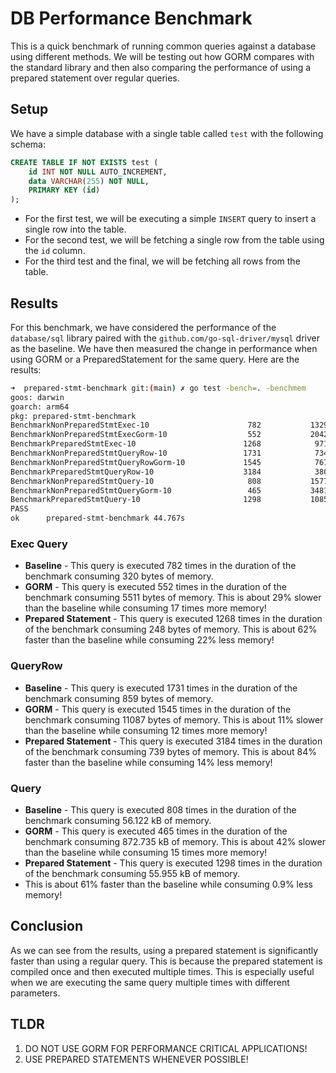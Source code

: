 # DB Performance Benchmark

This is a quick benchmark of running common queries against a database using different methods. We will be testing out
how GORM compares with the standard library and then also comparing the performance of using a prepared statement over 
regular queries.

## Setup

We have a simple database with a single table called `test` with the following schema:

```sql
CREATE TABLE IF NOT EXISTS test (
    id INT NOT NULL AUTO_INCREMENT,
    data VARCHAR(255) NOT NULL,
    PRIMARY KEY (id)
);
```

* For the first test, we will be executing a simple `INSERT` query to insert a single row into the table. 
* For the second test, we will be fetching a single row from the table using the `id` column.
* For the third test and the final, we will be fetching all rows from the table.

## Results

For this benchmark, we have considered the performance of the `database/sql` library paired with the `github.com/go-sql-driver/mysql` driver
as the baseline. We have then measured the change in performance when using GORM or a PreparedStatement for the same query. Here are the results:

```bash
➜  prepared-stmt-benchmark git:(main) ✗ go test -bench=. -benchmem
goos: darwin
goarch: arm64
pkg: prepared-stmt-benchmark
BenchmarkNonPreparedStmtExec-10                      782           1329609 ns/op             320 B/op         13 allocs/op
BenchmarkNonPreparedStmtExecGorm-10                  552           2042676 ns/op            5511 B/op        107 allocs/op
BenchmarkPreparedStmtExec-10                        1268            971607 ns/op             248 B/op         11 allocs/op
BenchmarkNonPreparedStmtQueryRow-10                 1731            734764 ns/op             859 B/op         27 allocs/op
BenchmarkNonPreparedStmtQueryRowGorm-10             1545            767889 ns/op           11087 B/op        203 allocs/op
BenchmarkPreparedStmtQueryRow-10                    3184            380564 ns/op             739 B/op         25 allocs/op
BenchmarkNonPreparedStmtQuery-10                     808           1577949 ns/op           56122 B/op       1959 allocs/op
BenchmarkNonPreparedStmtQueryGorm-10                 465           3481287 ns/op          872735 B/op      14686 allocs/op
BenchmarkPreparedStmtQuery-10                       1298           1085053 ns/op           55955 B/op       1953 allocs/op
PASS
ok      prepared-stmt-benchmark 44.767s
````

### Exec Query

* **Baseline** - This query is executed 782 times in the duration of the benchmark consuming 320 bytes of memory.
* **GORM** - This query is executed 552 times in the duration of the benchmark consuming 5511 bytes of memory. This is
about 29% slower than the baseline while consuming 17 times more memory!
* **Prepared Statement** - This query is executed 1268 times in the duration of the benchmark consuming 248 bytes of memory.
This is about 62% faster than the baseline while consuming 22% less memory!

### QueryRow

* **Baseline** - This query is executed 1731 times in the duration of the benchmark consuming 859 bytes of memory.
* **GORM** - This query is executed 1545 times in the duration of the benchmark consuming 11087 bytes of memory. This is
about 11% slower than the baseline while consuming 12 times more memory!
* **Prepared Statement** - This query is executed 3184 times in the duration of the benchmark consuming 739 bytes of memory.
This is about 84% faster than the baseline while consuming 14% less memory!

### Query

* **Baseline** - This query is executed 808 times in the duration of the benchmark consuming 56.122 kB of memory.
* **GORM** - This query is executed 465 times in the duration of the benchmark consuming 872.735 kB of memory. This is
about 42% slower than the baseline while consuming 15 times more memory!
* **Prepared Statement** - This query is executed 1298 times in the duration of the benchmark consuming 55.955 kB of memory.
* This is about 61% faster than the baseline while consuming 0.9% less memory!


## Conclusion

As we can see from the results, using a prepared statement is significantly faster than using a regular query. This is
because the prepared statement is compiled once and then executed multiple times. This is especially useful when we are
executing the same query multiple times with different parameters.

## TLDR 

1. DO NOT USE GORM FOR PERFORMANCE CRITICAL APPLICATIONS!
2. USE PREPARED STATEMENTS WHENEVER POSSIBLE!